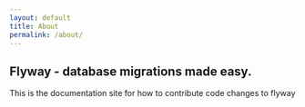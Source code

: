 ```yaml
---
layout: default
title: About
permalink: /about/
---
```


## Flyway - database migrations made easy.

This is the documentation site for how to contribute code changes to flyway

[flyway-organization]: https://github.com/flyway
